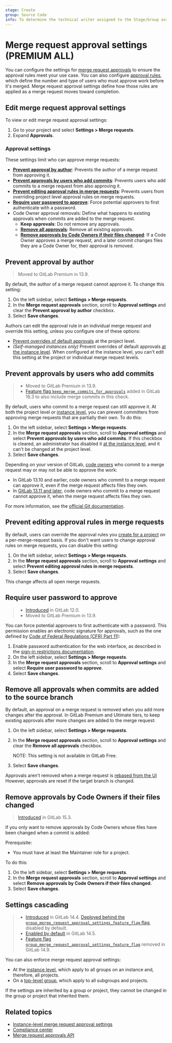 ```yaml
---
stage: Create
group: Source Code
info: To determine the technical writer assigned to the Stage/Group associated with this page, see https://about.gitlab.com/handbook/product/ux/technical-writing/#assignments
---
```


# Merge request approval settings **(PREMIUM ALL)**

You can configure the settings for [merge request approvals](index.md) to
ensure the approval rules meet your use case. You can also configure
[approval rules](rules.md), which define the number and type of users who must
approve work before it's merged. Merge request approval settings define how
those rules are applied as a merge request moves toward completion.

## Edit merge request approval settings

To view or edit merge request approval settings:

1. Go to your project and select **Settings > Merge requests**.
1. Expand **Approvals**.

### Approval settings

These settings limit who can approve merge requests:

- [**Prevent approval by author**](#prevent-approval-by-author):
  Prevents the author of a merge request from approving it.
- [**Prevent approvals by users who add commits**](#prevent-approvals-by-users-who-add-commits):
  Prevents users who add commits to a merge request from also approving it.
- [**Prevent editing approval rules in merge requests**](#prevent-editing-approval-rules-in-merge-requests):
  Prevents users from overriding project level approval rules on merge requests.
- [**Require user password to approve**](#require-user-password-to-approve):
  Force potential approvers to first authenticate with a password.
- Code Owner approval removals: Define what happens to existing approvals when
  commits are added to the merge request.
  - **Keep approvals**: Do not remove any approvals.
  - [**Remove all approvals**](#remove-all-approvals-when-commits-are-added-to-the-source-branch):
    Remove all existing approvals.
  - [**Remove approvals by Code Owners if their files changed**](#remove-approvals-by-code-owners-if-their-files-changed):
    If a Code Owner approves a merge request, and a later commit changes files
    they are a Code Owner for, their approval is removed.

## Prevent approval by author

> Moved to GitLab Premium in 13.9.

By default, the author of a merge request cannot approve it. To change this setting:

1. On the left sidebar, select **Settings > Merge requests**.
1. In the **Merge request approvals** section, scroll to **Approval settings** and
   clear the **Prevent approval by author** checkbox.
1. Select **Save changes**.

Authors can edit the approval rule in an individual merge request and override
this setting, unless you configure one of these options:

- [Prevent overrides of default approvals](#prevent-editing-approval-rules-in-merge-requests) at
  the project level.
- *(Self-managed instances only)* Prevent overrides of default approvals
  [at the instance level](../../../admin_area/merge_requests_approvals.md). When configured
  at the instance level, you can't edit this setting at the project or individual
  merge request levels.

## Prevent approvals by users who add commits

> - Moved to GitLab Premium in 13.9.
> - [Feature flag `keep_merge_commits_for_approvals`](https://gitlab.com/gitlab-org/gitlab/-/merge_requests/127744) added in GitLab 16.3 to also include merge commits in this check.

By default, users who commit to a merge request can still approve it. At both
the project level or [instance level](../../../admin_area/merge_requests_approvals.md),
you can prevent committers from approving merge requests that are partially
their own. To do this:

1. On the left sidebar, select **Settings > Merge requests**.
1. In the **Merge request approvals** section, scroll to **Approval settings** and
   select **Prevent approvals by users who add commits**.
   If this checkbox is cleared, an administrator has disabled it
   [at the instance level](../../../admin_area/merge_requests_approvals.md), and
   it can't be changed at the project level.
1. Select **Save changes**.

Depending on your version of GitLab, [code owners](../../codeowners/index.md) who commit
to a merge request may or may not be able to approve the work:

- In GitLab 13.10 and earlier, code owners who commit
  to a merge request can approve it, even if the merge request affects files they own.
- In [GitLab 13.11 and later](https://gitlab.com/gitlab-org/gitlab/-/issues/331548),
  code owners who commit
  to a merge request cannot approve it, when the merge request affects files they own.

For more information, see the [official Git documentation](https://git-scm.com/book/en/v2/Git-Basics-Viewing-the-Commit-History).

## Prevent editing approval rules in merge requests

By default, users can override the approval rules you [create for a project](rules.md)
on a per-merge-request basis. If you don't want users to change approval rules
on merge requests, you can disable this setting:

1. On the left sidebar, select **Settings > Merge requests**.
1. In the **Merge request approvals** section, scroll to **Approval settings** and
   select **Prevent editing approval rules in merge requests**.
1. Select **Save changes**.

This change affects all open merge requests.

## Require user password to approve

> - [Introduced](https://gitlab.com/gitlab-org/gitlab/-/issues/5981) in GitLab 12.0.
> - Moved to GitLab Premium in 13.9.

You can force potential approvers to first authenticate with a password. This
permission enables an electronic signature for approvals, such as the one defined by
[Code of Federal Regulations (CFR) Part 11](https://www.accessdata.fda.gov/scripts/cdrh/cfdocs/cfcfr/CFRSearch.cfm?CFRPart=11&showFR=1&subpartNode=21:1.0.1.1.8.3)):

1. Enable password authentication for the web interface, as described in the
   [sign-in restrictions documentation](../../../../administration/settings/sign_in_restrictions.md#password-authentication-enabled).
1. On the left sidebar, select **Settings > Merge requests**.
1. In the **Merge request approvals** section, scroll to **Approval settings** and
   select **Require user password to approve**.
1. Select **Save changes**.

## Remove all approvals when commits are added to the source branch

By default, an approval on a merge request is removed when you add more changes
after the approval. In GitLab Premium and Ultimate tiers, to keep existing approvals
after more changes are added to the merge request:

1. On the left sidebar, select **Settings > Merge requests**.
1. In the **Merge request approvals** section, scroll to **Approval settings** and
   clear the **Remove all approvals** checkbox.

   NOTE:
   This setting is not available in GitLab Free.

1. Select **Save changes**.

Approvals aren't removed when a merge request is [rebased from the UI](../methods/index.md#rebasing-in-semi-linear-merge-methods)
However, approvals are reset if the target branch is changed.

## Remove approvals by Code Owners if their files changed

> [Introduced](https://gitlab.com/gitlab-org/gitlab/-/merge_requests/90578) in GitLab 15.3.

If you only want to remove approvals by Code Owners whose files have been changed when a commit is added:

Prerequisite:

- You must have at least the Maintainer role for a project.

To do this:

1. On the left sidebar, select **Settings > Merge requests**.
1. In the **Merge request approvals** section, scroll to **Approval settings** and
   select **Remove approvals by Code Owners if their files changed**.
1. Select **Save changes**.

## Settings cascading

> - [Introduced](https://gitlab.com/gitlab-org/gitlab/-/issues/285410) in GitLab 14.4. [Deployed behind the `group_merge_request_approval_settings_feature_flag` flag](../../../../administration/feature_flags.md), disabled by default.
> - [Enabled by default](https://gitlab.com/gitlab-org/gitlab/-/issues/285410) in GitLab 14.5.
> - [Feature flag `group_merge_request_approval_settings_feature_flag`](https://gitlab.com/gitlab-org/gitlab/-/issues/343872) removed in GitLab 14.9.

You can also enforce merge request approval settings:

- At the [instance level](../../../admin_area/merge_requests_approvals.md), which apply to all groups
  on an instance and, therefore, all projects.
- On a [top-level group](../../../group/manage.md#group-merge-request-approval-settings), which apply to all subgroups
  and projects.

If the settings are inherited by a group or project, they cannot be changed in the group or project
that inherited them.

## Related topics

- [Instance-level merge request approval settings](../../../admin_area/merge_requests_approvals.md)
- [Compliance center](../../../compliance/compliance_center/index.md)
- [Merge request approvals API](../../../../api/merge_request_approvals.md)
